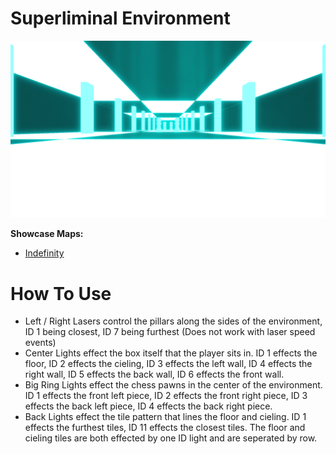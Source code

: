 # Superliminal Environment
![Superliminal Environment](Superliminal.png)

**Showcase Maps:**
- [Indefinity](https://beatsaver.com/maps/35d1a)

# How To Use

- Left / Right Lasers control the pillars along the sides of the environment, ID 1 being closest, ID 7 being furthest (Does not work with laser speed events)
- Center Lights effect the box itself that the player sits in. ID 1 effects the floor, ID 2 effects the cieling, ID 3 effects the left wall, ID 4 effects the right wall, ID 5 effects the back wall, ID 6 effects the front wall.
- Big Ring Lights effect the chess pawns in the center of the environment. ID 1 effects the front left piece, ID 2 effects the front right piece, ID 3 effects the back left piece, ID 4 effects the back right piece.
- Back Lights effect the tile pattern that lines the floor and cieling. ID 1 effects the furthest tiles, ID 11 effects the closest tiles. The floor and cieling tiles are both effected by one ID light and are seperated by row.
